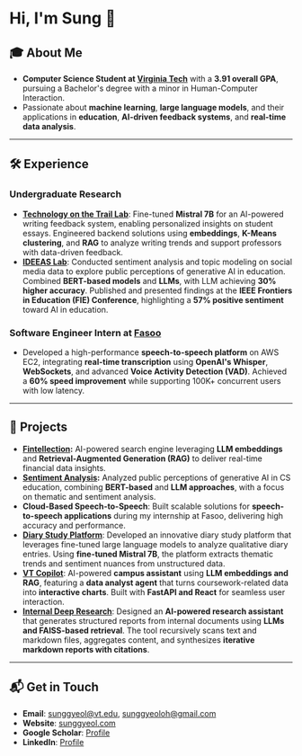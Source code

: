 # Hi, I'm Sung 👋

## 🎓 About Me
- **Computer Science Student at [Virginia Tech](https://www.vt.edu)** with a **3.91 overall GPA**, pursuing a Bachelor's degree with a minor in Human-Computer Interaction.  
- Passionate about **machine learning**, **large language models**, and their applications in **education**, **AI-driven feedback systems**, and **real-time data analysis**.  

---

## 🛠️ Experience
### **Undergraduate Research**  
- **[Technology on the Trail Lab](https://techonthetrail.net/)**: Fine-tuned **Mistral 7B** for an AI-powered writing feedback system, enabling personalized insights on student essays. Engineered backend solutions using **embeddings**, **K-Means clustering**, and **RAG** to analyze writing trends and support professors with data-driven feedback.  
- **[IDEEAS Lab](https://ideeaslab.com/members)**: Conducted sentiment analysis and topic modeling on social media data to explore public perceptions of generative AI in education. Combined **BERT-based models** and **LLMs**, with LLM achieving **30% higher accuracy**. Published and presented findings at the **IEEE Frontiers in Education (FIE) Conference**, highlighting a **57% positive sentiment** toward AI in education.

### **Software Engineer Intern** at [Fasoo](https://www.fasoo.com)  
- Developed a high-performance **speech-to-speech platform** on AWS EC2, integrating **real-time transcription** using **OpenAI's Whisper**, **WebSockets**, and advanced **Voice Activity Detection (VAD)**. Achieved a **60% speed improvement** while supporting 100K+ concurrent users with low latency.

---

## 🚀 Projects
- **[Fintellection](https://www.fintellection.com/):** AI-powered search engine leveraging **LLM embeddings** and **Retrieval-Augmented Generation (RAG)** to deliver real-time financial data insights.  
- **[Sentiment Analysis](https://doi.org/10.1109/FIE61694.2024.10893102):** Analyzed public perceptions of generative AI in CS education, combining **BERT-based** and **LLM approaches**, with a focus on thematic and sentiment analysis.  
- **Cloud-Based Speech-to-Speech**: Built scalable solutions for **speech-to-speech applications** during my internship at Fasoo, delivering high accuracy and performance.
- **[Diary Study Platform](https://drive.google.com/file/d/1Fwh_-O2cVDmcQnH8Rr2ZeVUoldlNBqkd/view?usp=sharing)**: Developed an innovative diary study platform that leverages fine-tuned large language models to analyze qualitative diary entries. Using **fine-tuned Mistral 7B**, the platform extracts thematic trends and sentiment nuances from unstructured data.  
- **[VT Copilot](http://vtcopilot.com/)**: AI-powered **campus assistant** using **LLM embeddings and RAG**, featuring a **data analyst agent** that turns coursework-related data into **interactive charts**. Built with **FastAPI and React** for seamless user interaction.  
- **[Internal Deep Research](https://github.com/sunggyeol/internal-deep-research)**: Designed an **AI-powered research assistant** that generates structured reports from internal documents using **LLMs and FAISS-based retrieval**. The tool recursively scans text and markdown files, aggregates content, and synthesizes **iterative markdown reports with citations**.  
---

## 📬 Get in Touch
- **Email**: sunggyeol@vt.edu, sunggyeoloh@gmail.com
- **Website**: [sunggyeol.com](https://www.sunggyeol.com)
- **Google Scholar**: [Profile](https://scholar.google.com/citations?user=Yua2oBoAAAAJ&hl=en&oi=ao) 
- **LinkedIn**: [Profile](https://www.linkedin.com/in/sungoh/) 
